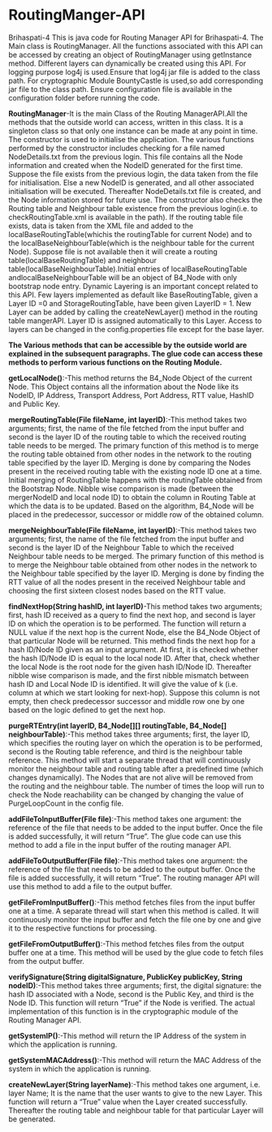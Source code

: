 # RoutingManger-API
Brihaspati-4
This is java code for Routing Manager API for Brihaspati-4.
The Main class is RoutingManager.
All the functions associated with this API can be accessed by creating an object of RoutingManager using getInstance method.
Different layers can dynamically be created using this API.
For logging purpose log4j is used.Ensure that log4j jar file is added to the class path.
For cryptographic Module BountyCastle is used,so add corresponding jar file to the class path.
Ensure configuration file is available in the configuration folder before running the code.

**RoutingManager**-It is the main Class of the Routing ManagerAPI.All the methods that the outside world can access, written in this class. It is a singleton class so that only one instance can be made at any point in time. The constructor is used to initialise the application. The various functions performed by the constructor includes checking for a file named NodeDetails.txt from the previous login. This file contains all the Node information and created when the NodeID generated for the first time. Suppose the file exists from the previous login, the data taken from the file for initialisation. Else a new NodeID is generated, and all other associated initialisation will be executed. Thereafter NodeDetails.txt file is created, and the Node information stored for future use. The constructor also checks the Routing table and Neighbour table existence from the previous login(i.e. to checkRoutingTable.xml is available in the path). If the routing table file exists, data is taken from the XML file and added to the localBaseRoutingTable(whichis the routingTable for current Node) and to the localBaseNeighbourTable(which is the neighbour table for the current Node). Suppose file is not available then it will create a routing table(localBaseRoutingTable) and neighbour table(localBaseNeighbourTable).Initial entries of localBaseRoutingTable andlocalBaseNeighbourTable will be an object of B4_Node with only bootstrap node entry.
Dynamic Layering is an important concept related to this API. Few layers implemented as default like BaseRoutingTable, given a Layer ID =0 and StorageRoutingTable, have been given LayerID = 1. New Layer can be added by calling the createNewLayer() method in the routing table mangerAPI. Layer ID is assigned automatically to this Layer. Access to layers can be changed in the config.properties file except for the base layer. 
 
**The Various methods that can be accessible by the outside world are explained in the subsequent paragraphs. The glue code can access these methods to perform various functions on the Routing Module.**

**getLocalNode()**:-This method returns the B4_Node Object of the current Node. This Object contains all the information about the Node like its NodeID, IP Address, Transport Address, Port Address, RTT value, HashID and Public Key.

**mergeRoutingTable(File fileName, int layerID)**:-This method takes two arguments; first, the name of the file fetched from the input buffer and second is the layer ID of the routing table to which the received routing table needs to be merged. The primary function of this method is to merge the routing table obtained from other nodes in the network to the routing table specified by the layer ID. Merging is done by comparing the Nodes present in the received routing table with the existing node ID one at a time. Initial merging of RoutingTable happens with the routingTable obtained from the Bootstrap Node. Nibble wise comparison is made (between the mergerNodeID and local node ID) to obtain the column in Routing Table at which the data is to be updated. Based on the algorithm, B4_Node will be placed in the predecessor, successor or middle row of the obtained column.

**mergeNeighbourTable(File fileName, int layerID)**:-This method takes two arguments; first, the name of the file fetched from the input buffer and second is the layer ID of the Neighbour Table to which the received Neighbour table needs to be merged. The primary function of this method is to merge the Neighbour table obtained from other nodes in the network to the Neighbour table specified by the layer ID. Merging is done by finding the RTT value of all the nodes present in the received Neighbour table and choosing the first sixteen closest nodes based on the RTT value.

**findNextHop(String hashID, int layerID)**-This method takes two arguments; first, hash ID received as a query to find the next hop, and second is layer ID on which the operation is to be performed. The function will return a NULL value if the next hop is the current Node, else the B4_Node Object of that particular Node will be returned. This method finds the next hop for a hash ID/Node ID given as an input argument. At first, it is checked whether the hash ID/Node ID  is equal to the local node ID. After that, check whether the local Node is the root node for the given hash ID/Node ID. Thereafter nibble wise comparison is made, and the first nibble mismatch between hash ID and Local Node ID is identified. It will give the value of k (i.e. column at which we start looking for next-hop). Suppose this column is not empty, then check predecessor successor and middle row one by one based on the logic defined to get the next hop.

**purgeRTEntry(int layerID, B4_Node[][] routingTable, B4_Node[] neighbourTable)**:-This method takes three arguments; first, the layer ID, which specifies the routing layer on which the operation is to be performed, second is the Routing table reference, and third is the neighbour table reference. This method will start a separate thread that will continuously monitor the neighbour table and routing table after a predefined time (which changes dynamically). The Nodes that are not alive will be removed from the routing and the neighbour table. The number of times the loop will run to check the Node reachability can be changed by changing the value of PurgeLoopCount in the config file.

**addFileToInputBuffer(File file)**:-This method takes one argument: the reference of the file that needs to be added to the input buffer. Once the file is added successfully, it will return “True”. The glue code can use this method to add a file in the input buffer of the routing manager API.

**addFileToOutputBuffer(File file)**:-This method takes one argument: the reference of the file that needs to be added to the output buffer. Once the file is added successfully, it will return “True”. The routing manager API will use this method to add a file to the output buffer.

**getFileFromInputBuffer()**:-This method fetches files from the input buffer one at a time. A separate thread will start when this method is called. It will continuously monitor the input buffer and fetch the file one by one and give it to the respective functions for processing.

**getFileFromOutputBuffer()**:-This method fetches files from the output buffer one at a time. This method will be used by the glue code to fetch files from the output buffer.

**verifySignature(String digitalSignature, PublicKey publicKey, String nodeID)**:-This method takes three arguments; first, the digital signature: the hash ID associated with a Node, second is the Public Key, and third is the Node ID. This function will return “True” if the Node is verified. The actual implementation of this function is in the cryptographic module of the Routing Manager API.

**getSystemIP()**:-This method will return the IP Address of the system in which the application is running.

**getSystemMACAddress()**:-This method will return the MAC Address of the system in which the application is running.

**createNewLayer(String layerName)**:-This method takes one argument, i.e. layer Name; It is the name that the user wants to give to the new Layer. This function will return a “True” value when the Layer created successfully. Thereafter the routing table and neighbour table for that particular Layer will be generated.


